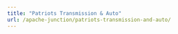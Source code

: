 ```yaml
---
title: "Patriots Transmission & Auto"
url: /apache-junction/patriots-transmission-and-auto/
---
```

